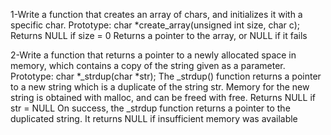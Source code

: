 1-Write a function that creates an array of chars, and initializes it with a specific char.
    Prototype: char *create_array(unsigned int size, char c);
    Returns NULL if size = 0
    Returns a pointer to the array, or NULL if it fails

2-Write a function that returns a pointer to a newly allocated space in memory, which contains a copy of the string given as a parameter.
    Prototype: char *_strdup(char *str);
    The _strdup() function returns a pointer to a new string which is a duplicate of the string str. Memory for the new string is obtained with malloc, and can be freed with free.
    Returns NULL if str = NULL
    On success, the _strdup function returns a pointer to the duplicated string. It returns NULL if insufficient memory was available


